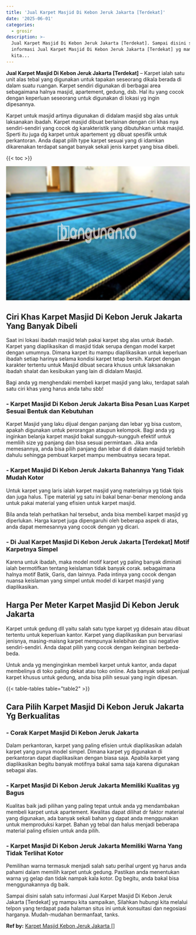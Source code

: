 ```yaml
---
title: 'Jual Karpet Masjid Di Kebon Jeruk Jakarta [Terdekat]'
date: '2025-06-01'
categories:
  - grosir
description: >-
  Jual Karpet Masjid Di Kebon Jeruk Jakarta [Terdekat]. Sampai disini salah satu
  informasi Jual Karpet Masjid Di Kebon Jeruk Jakarta [Terdekat] yg mampu
  kita...
---
```


**Jual Karpet Masjid Di Kebon Jeruk Jakarta \[Terdekat\]** – Karpet ialah satu unit alas tebal yang digunakan untuk tapakan seseorang dikala berada di dalam suatu ruangan. Karpet sendiri digunakan di berbagai area sebagaimana halnya masjid, apartement, gedung, dsb. Hal itu yang cocok dengan keperluan seseorang untuk digunakan di lokasi yg ingin dipesannya.

Karpet untuk masjid artinya digunakan di didalam masjid sbg alas untuk laksanakan ibadah. Karpet masjid dibuat berlainan dengan ciri khas nya sendiri-sendiri yang cocok dg karakteristik yang dibutuhkan untuk masjid. Sperti itu juga dg karpet untuk apartement yg dibuat spesifik untuk perkantoran. Anda dapat pilih type karpet sesuai yang di idamkan dikarenakan terdapat sangat banyak sekali jenis karpet yang bisa dibeli.

{{< toc >}}

![Jual Karpet Masjid Di Kebon Jeruk Jakarta [Terdekat]](/images/grosir-karpet-murah-24.png)

## Ciri Khas Karpet Masjid Di Kebon Jeruk Jakarta Yang Banyak Dibeli

Saat ini lokasi ibadah masjid telah pakai karpet sbg alas untuk ibadah. Karpet yang diaplikasikan di masjid tidak serupa dengan model karpet dengan umumnya. Dimana karpet itu mampu diaplikasikan untuk keperluan ibadah setiap harinya selama kondisi karpet tetap bersih. Karpet dengan karakter tertentu untuk Masjid dibuat secara khusus untuk laksanakan ibadah shalat dan kesibukan yang lain di didalam Masjid.

Bagi anda yg menghendaki membeli karpet masjid yang laku, terdapat salah satu ciri khas yang harus anda tahu sbb!

### \- Karpet Masjid Di Kebon Jeruk Jakarta Bisa Pesan Luas Karpet Sesuai Bentuk dan Kebutuhan

Karpet Masjid yang laku dijual dengan panjang dan lebar yg bisa custom, apakah digunakan untuk perorangan ataupun kelompok. Bagi anda yg inginkan belanja karpet masjid bakal sungguh-sungguh efektif untuk memliih size yg panjang dan bisa sesuai permintaan. Jika anda memesannya, anda bisa pilih panjang dan lebar di di dalam masjid terlebih dahulu sehingga pembuat karpet mampu membuatnya secara tepat.

### \- Karpet Masjid Di Kebon Jeruk Jakarta Bahannya Yang Tidak Mudah Kotor

Untuk karpet yang laris ialah karpet masjid yang materialnya yg tidak tipis dan juga halus. Tipe material yg satu ini bakal benar-benar menolong anda untuk pakai material yang efisien untuk karpet masjid.

Bila anda telah perhatikan hal tersebut, anda bisa membeli karpet masjid yg diperlukan. Harga karpet juga dipengaruhi oleh beberapa aspek di atas, anda dapat memesannya yang cocok dengan yg dicari.

### \- Di Jual Karpet Masjid Di Kebon Jeruk Jakarta \[Terdekat\] Motif Karpetnya Simpel

Karena untuk ibadah, maka model motif karpet yg paling banyak diminati ialah bermotifkan tentang keislaman tidak banyak corak. sebagaimana halnya motif Batik, Garis, dan lainnya. Pada intinya yang cocok dengan nuansa keislaman yang simpel untuk model di karpet masjid yang diaplikasikan.

## Harga Per Meter Karpet Masjid Di Kebon Jeruk Jakarta

Karpet untuk gedung dll yaitu salah satu type karpet yg didesain atau dibuat tertentu untuk keperluan kantor. Karpet yang diaplikasikan pun bervariasi jenisnya, masing-maisng karpet mempunyai kelebihan dan sisi negative sendiri-sendiri. Anda dapat pilih yang cocok dengan keinginan berbeda-beda.

Untuk anda yg menginginkan membeli karpet untuk kantor, anda dapat membelinya di toko paling dekat atau toko online. Ada banyak sekali penjual karpet khusus untuk gedung, anda bisa pilih sesuai yang ingin dipesan.

{{< table-tables table="table2" >}}

## Cara Pilih Karpet Masjid Di Kebon Jeruk Jakarta Yg Berkualitas

### \- Corak Karpet Masjid Di Kebon Jeruk Jakarta

Dalam perkantoran, karpet yang paling efisien untuk diaplikasikan adalah karpet yang punya model simpel. Dimana karpet yg digunakan di perkantoran dapat diaplikasikan dengan biasa saja. Apabila karpet yang diaplikasikan begitu banyak motifnya bakal sama saja karena digunakan sebagai alas.

### \- Karpet Masjid Di Kebon Jeruk Jakarta Memiliki Kualitas yg Bagus

Kualitas baik jadi pilihan yang paling tepat untuk anda yg mendambakan membeli karpet untuk apartement. Kwalitas dapat dilihat dr faktor material yang digunakan, ada banyak sekali bahan yg dapat anda menggunakan untuk memproduksi karpet. Bahan yg tebal dan halus menjadi beberapa material paling efisien untuk anda pilih.

### \- Karpet Masjid Di Kebon Jeruk Jakarta Memiliki Warna Yang Tidak Terlihat Kotor

Pemilihan warna termasuk menjadi salah satu perihal urgent yg harus anda pahami dalam memilih karpet untuk gedung. Pastikan anda menentukan warna yg gelap dan tidak nampak kala kotor. Dg begitu, anda bakal bisa menggunakannya dg baik.

Sampai disini salah satu informasi Jual Karpet Masjid Di Kebon Jeruk Jakarta \[Terdekat\] yg mampu kita sampaikan, Silahkan hubungi kita melalui telpon yang terdapat pada halaman situs ini untuk konsultasi dan negosiasi harganya. Mudah-mudahan bermanfaat, tanks.

**Ref by:**  [Karpet Masjid Kebon Jeruk Jakarta []](https://id.wikipedia.org/wiki/Karpet)
